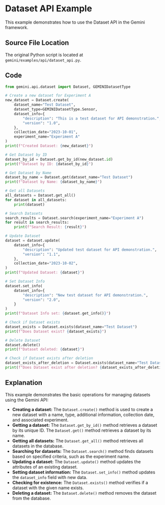 # Dataset API Example

This example demonstrates how to use the Dataset API in the Gemini framework.

## Source File Location

The original Python script is located at `gemini/examples/api/dataset_api.py`.

## Code

```python
from gemini.api.dataset import Dataset, GEMINIDatasetType

# Create a new dataset for Experiment A
new_dataset = Dataset.create(
    dataset_name="Test Dataset",
    dataset_type=GEMINIDatasetType.Sensor,
    dataset_info={
        "description": "This is a test dataset for API demonstration.",
        "version": "1.0",
    },
    collection_date="2023-10-01",
    experiment_name="Experiment A"
)
print(f"Created Dataset: {new_dataset}")

# Get Dataset by ID
dataset_by_id = Dataset.get_by_id(new_dataset.id)
print(f"Dataset by ID: {dataset_by_id}")

# Get Dataset by Name
dataset_by_name = Dataset.get(dataset_name="Test Dataset")
print(f"Dataset by Name: {dataset_by_name}")

# Get all Datasets
all_datasets = Dataset.get_all()
for dataset in all_datasets:
    print(dataset)

# Search Datasets
search_results = Dataset.search(experiment_name="Experiment A")
for result in search_results:
    print(f"Search Result: {result}")

# Update Dataset
dataset = dataset.update(
    dataset_info={
        "description": "Updated test dataset for API demonstration.",
        "version": "1.1",
    },
    collection_date="2023-10-02",
)
print(f"Updated Dataset: {dataset}")

# Set Dataset Info
dataset.set_info(
    dataset_info={
        "description": "New test dataset for API demonstration.",
        "version": "2.0",
    }
)
print(f"Dataset Info set: {dataset.get_info()}")

# Check if Dataset exists
dataset_exists = Dataset.exists(dataset_name="Test Dataset")
print(f"Does Dataset exist? {dataset_exists}")

# Delete Dataset
dataset.delete()
print(f"Dataset deleted: {dataset}")

# Check if Dataset exists after deletion
dataset_exists_after_deletion = Dataset.exists(dataset_name="Test Dataset")
print(f"Does Dataset exist after deletion? {dataset_exists_after_deletion}")
```

## Explanation

This example demonstrates the basic operations for managing datasets using the Gemini API:

*   **Creating a dataset:** The `Dataset.create()` method is used to create a new dataset with a name, type, additional information, collection date, and associated experiment.
*   **Getting a dataset:** The `Dataset.get_by_id()` method retrieves a dataset by its unique ID. The `Dataset.get()` method retrieves a dataset by its name.
*   **Getting all datasets:** The `Dataset.get_all()` method retrieves all datasets in the database.
*   **Searching for datasets:** The `Dataset.search()` method finds datasets based on specified criteria, such as the experiment name.
*   **Updating a dataset:** The `Dataset.update()` method updates the attributes of an existing dataset.
*   **Setting dataset information:** The `Dataset.set_info()` method updates the `dataset_info` field with new data.
*   **Checking for existence:** The `Dataset.exists()` method verifies if a dataset with the given name exists.
*   **Deleting a dataset:** The `Dataset.delete()` method removes the dataset from the database.
